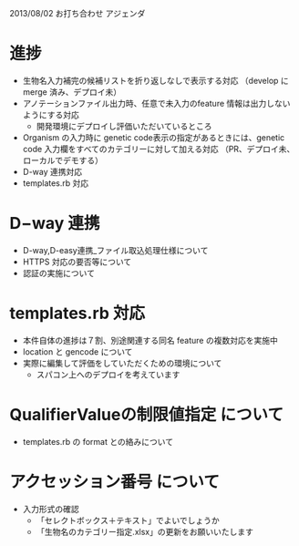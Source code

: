 2013/08/02 お打ち合わせ アジェンダ

# 進捗

- 生物名入力補完の候補リストを折り返しなしで表示する対応
  （develop に merge 済み、デプロイ未）
- アノテーションファイル出力時、任意で未入力のfeature 情報は出力しないようにする対応
  - 開発環境にデプロイし評価いただいているところ
- Organism の入力時に genetic code表示の指定があるときには、genetic code 入力欄をすべてのカテゴリーに対して加える対応
  （PR、デプロイ未、ローカルでデモする）
- D-way 連携対応
- templates.rb 対応


# D−way 連携

- D-way,D-easy連携_ファイル取込処理仕様について
- HTTPS 対応の要否等について
- 認証の実施について


# templates.rb 対応

- 本件自体の進捗は７割、別途関連する同名 feature の複数対応を実施中
- location と gencode について
- 実際に編集して評価をしていただくための環境について
  - スパコン上へのデプロイを考えています

# QualifierValueの制限値指定 について

- templates.rb の format との絡みについて

# アクセッション番号 について

- 入力形式の確認
  - 「セレクトボックス＋テキスト」でよいでしょうか
  - 「生物名のカテゴリー指定.xlsx」の更新をお願いいたします
